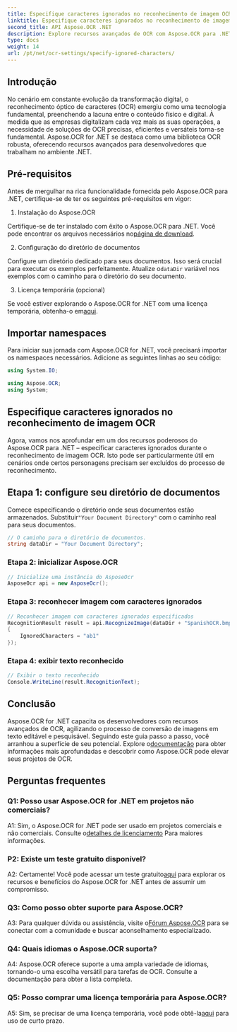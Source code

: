 ```yaml
---
title: Especifique caracteres ignorados no reconhecimento de imagem OCR
linktitle: Especifique caracteres ignorados no reconhecimento de imagem OCR
second_title: API Aspose.OCR .NET
description: Explore recursos avançados de OCR com Aspose.OCR para .NET. Eficiente, preciso e amigável ao desenvolvedor.
type: docs
weight: 14
url: /pt/net/ocr-settings/specify-ignored-characters/
---
```

## Introdução

No cenário em constante evolução da transformação digital, o reconhecimento óptico de caracteres (OCR) emergiu como uma tecnologia fundamental, preenchendo a lacuna entre o conteúdo físico e digital. À medida que as empresas digitalizam cada vez mais as suas operações, a necessidade de soluções de OCR precisas, eficientes e versáteis torna-se fundamental. Aspose.OCR for .NET se destaca como uma biblioteca OCR robusta, oferecendo recursos avançados para desenvolvedores que trabalham no ambiente .NET.

## Pré-requisitos

Antes de mergulhar na rica funcionalidade fornecida pelo Aspose.OCR para .NET, certifique-se de ter os seguintes pré-requisitos em vigor:

1. Instalação do Aspose.OCR

 Certifique-se de ter instalado com êxito o Aspose.OCR para .NET. Você pode encontrar os arquivos necessários no[página de download](https://releases.aspose.com/ocr/net/).

2. Configuração do diretório de documentos

 Configure um diretório dedicado para seus documentos. Isso será crucial para executar os exemplos perfeitamente. Atualize o`dataDir` variável nos exemplos com o caminho para o diretório do seu documento.

3. Licença temporária (opcional)

Se você estiver explorando o Aspose.OCR for .NET com uma licença temporária, obtenha-o em[aqui](https://purchase.aspose.com/temporary-license/).

## Importar namespaces

Para iniciar sua jornada com Aspose.OCR for .NET, você precisará importar os namespaces necessários. Adicione as seguintes linhas ao seu código:

```csharp
using System.IO;

using Aspose.OCR;
using System;
```

## Especifique caracteres ignorados no reconhecimento de imagem OCR

Agora, vamos nos aprofundar em um dos recursos poderosos do Aspose.OCR para .NET – especificar caracteres ignorados durante o reconhecimento de imagem OCR. Isto pode ser particularmente útil em cenários onde certos personagens precisam ser excluídos do processo de reconhecimento.

## Etapa 1: configure seu diretório de documentos

 Comece especificando o diretório onde seus documentos estão armazenados. Substituir`"Your Document Directory"` com o caminho real para seus documentos.

```csharp
// O caminho para o diretório de documentos.
string dataDir = "Your Document Directory";
```

### Etapa 2: inicializar Aspose.OCR

```csharp
// Inicialize uma instância do AsposeOcr
AsposeOcr api = new AsposeOcr();
```

### Etapa 3: reconhecer imagem com caracteres ignorados

```csharp
// Reconhecer imagem com caracteres ignorados especificados
RecognitionResult result = api.RecognizeImage(dataDir + "SpanishOCR.bmp", new RecognitionSettings
{
    IgnoredCharacters = "ab1"
});
```

### Etapa 4: exibir texto reconhecido

```csharp
// Exibir o texto reconhecido
Console.WriteLine(result.RecognitionText);
```

## Conclusão

 Aspose.OCR for .NET capacita os desenvolvedores com recursos avançados de OCR, agilizando o processo de conversão de imagens em texto editável e pesquisável. Seguindo este guia passo a passo, você arranhou a superfície de seu potencial. Explore o[documentação](https://reference.aspose.com/ocr/net/) para obter informações mais aprofundadas e descobrir como Aspose.OCR pode elevar seus projetos de OCR.

## Perguntas frequentes

### Q1: Posso usar Aspose.OCR for .NET em projetos não comerciais?

 A1: Sim, o Aspose.OCR for .NET pode ser usado em projetos comerciais e não comerciais. Consulte o[detalhes de licenciamento](https://purchase.aspose.com/buy) Para maiores informações.

### P2: Existe um teste gratuito disponível?

 A2: Certamente! Você pode acessar um teste gratuito[aqui](https://releases.aspose.com/) para explorar os recursos e benefícios do Aspose.OCR for .NET antes de assumir um compromisso.

### Q3: Como posso obter suporte para Aspose.OCR?

 A3: Para qualquer dúvida ou assistência, visite o[Fórum Aspose.OCR](https://forum.aspose.com/c/ocr/16) para se conectar com a comunidade e buscar aconselhamento especializado.

### Q4: Quais idiomas o Aspose.OCR suporta?

A4: Aspose.OCR oferece suporte a uma ampla variedade de idiomas, tornando-o uma escolha versátil para tarefas de OCR. Consulte a documentação para obter a lista completa.

### Q5: Posso comprar uma licença temporária para Aspose.OCR?

 A5: Sim, se precisar de uma licença temporária, você pode obtê-la[aqui](https://purchase.aspose.com/temporary-license/) para uso de curto prazo.